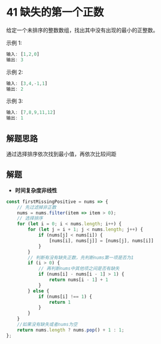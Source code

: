 # 41 缺失的第一个正数

给定一个未排序的整数数组，找出其中没有出现的最小的正整数。

示例 1:

```js
输入: [1,2,0]
输出: 3
```

示例 2:

```js
输入: [3,4,-1,1]
输出: 2
```

示例 3:

```js
输入: [7,8,9,11,12]
输出: 1
```

## 解题思路

通过选择排序依次找到最小值，再依次比较间距

## 解题

- **时间复杂度非线性**

```js
const firstMissingPositive = nums => {
    // 先过滤掉非正数
    nums = nums.filter(item => item > 0);
    // 选择排序
    for (let i = 0; i < nums.length; i++) {
        for (let j = i + 1; j < nums.length; j++) {
            if (nums[j] < nums[i]) {
                [nums[i], nums[j]] = [nums[j], nums[i]]
            }
        }
        // 判断有没有缺失正数，先判断nums第一项是否为1
        if (i > 0) {
            // 再判断nums中其他项之间是否有缺失
            if (nums[i] - nums[i - 1] > 1) {
                return nums[i - 1] + 1
            }
        } else {
            if (nums[i] !== 1) {
                return 1
            }
        }
    }
    //如果没有缺失或者nums为空
    return nums.length ? nums.pop() + 1 : 1;
};
```
